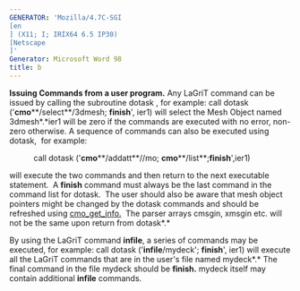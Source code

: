 ```yaml
---
GENERATOR: 'Mozilla/4.7C-SGI 
[en
] (X11; I; IRIX64 6.5 IP30) 
[Netscape
]'
Generator: Microsoft Word 98
title: b
---
```


**Issuing Commands from a user program.**
Any LaGriT command can be issued by calling the subroutine dotask , for
example:
call dotask ('**cmo****/select**/3dmesh; **finish**', ier1)
will select the Mesh Object named 3dmesh*.*ier1 will be zero if the
commands are executed with no error, non-zero otherwise. A sequence of
commands can also be executed using dotask,  for example:

           call dotask ('**cmo****/addatt**//mo;
**cmo****/list**;**finish**',ier1)

will execute the two commands and then return to the next executable
statement.  A **finish** command must always be the last command in the
command list for dotask.  The user should also be aware that mesh object
pointers might be changed by the dotask commands and should be refreshed
using [cmo\_get\_info.](meshob.md#cmo_get_info)  The parser arrays
cmsgin, xmsgin etc. will not be the same upon return from dotask*.*

By using the LaGriT command **infile**, a series of commands may be
executed, for example:
call dotask ('**infile**/mydeck'; **finish**', ier1)
will execute all the LaGriT commands that are in the user's file named
mydeck*.* The final command in the file mydeck should be **finish.**
mydeck itself may contain additional **infile** commands.
